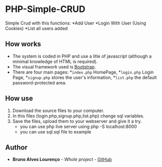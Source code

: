 # PHP-Simple-CRUD 

Simple Crud with this functions:
    *Add User
    *Login With User (Using Cookies)
    *List all users added

## How works

* The system is coded in PHP and use a litle of javascript (although a minimal knowledge of HTML is required).
* The visual framework used is [Bootstrap](http://getbootstrap.com).
* There are four main pages: 
    *`index.php` HomePage, 
    *`login.php` Login Page, 
    *`signup.php` stores the user's information, 
    *`list.php` the default password-protected area.

## How use

1. Download the source files to your computer.
2. In this files (login.php,signup.php,list.php) change sql variables.
4. Save the files, upload them to your webserver and give it a try.
    * you can use php live server using php -S localhost:8000
    * you can use sql.sql file to example

## Author

* **Bruno Alves Lourenço** - *Whole project* - [GitHub](https://github.com/brunoalou)